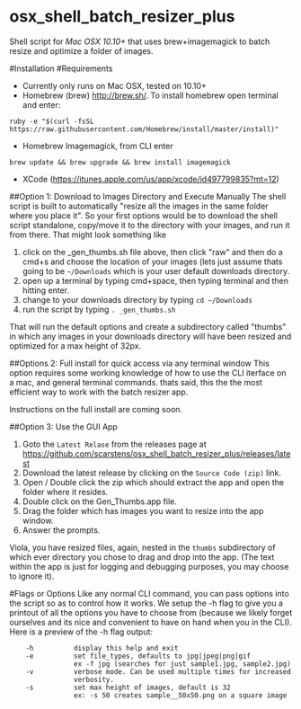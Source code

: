 # osx_shell_batch_resizer_plus
Shell script for *Mac OSX 10.10+* that uses brew+imagemagick to batch resize and optimize a folder of images.

#Installation
#Requirements
- Currently only runs on Mac OSX, tested on 10.10+
- Homebrew (brew) http://brew.sh/. To install homebrew open terminal and enter: 
```
ruby -e "$(curl -fsSL https://raw.githubusercontent.com/Homebrew/install/master/install)"
```
- Homebrew Imagemagick, from CLI enter 
```
brew update && brew upgrade && brew install imagemagick
```
- XCode (https://itunes.apple.com/us/app/xcode/id497799835?mt=12)

##Option 1: Download to Images Directory and Execute Manually
The shell script is built to automatically "resize all the images in the same folder where you place it". So your first options would be to download the shell script standalone, copy/move it to the directory with your images, and run it from there. That might look something like
1. click on the _gen_thumbs.sh file above, then click "raw" and then do a cmd+s and choose the location of your images (lets just assume thats going to be `~/Downloads` which is your user default downloads directory.
2. open up a terminal by typing cmd+space, then typing terminal and then hitting enter.
3. change to your downloads directory by typing `cd ~/Downloads`
4. run the script by typing `. _gen_thumbs.sh`

That will run the default options and create a subdirectory called "thumbs" in which any images in your downloads directory will have been resized and optimized for a max height of 32px.

##Options 2: Full install for quick access via any terminal window
This option requires some working knowledge of how to use the CLI iterface on a mac, and general terminal commands. thats said, this the the most efficient way to work with the batch resizer app.

Instructions on the full install are coming soon.

##Option 3: Use the GUI App
1. Goto the `Latest Relase` from the releases page at https://github.com/scarstens/osx_shell_batch_resizer_plus/releases/latest
2. Download the latest release by clicking on the `Source Code (zip)` link.
3. Open / Double click the zip which should extract the app and open the folder where it resides.
3. Double click on the Gen_Thumbs.app file.
4. Drag the folder which has images you want to resize into the app window.
5. Answer the prompts.

Viola, you have resized files, again, nested in the `thumbs` subdirectory of which ever directory you chose to drag and drop into the app. (The text within the app is just for logging and debugging purposes, you may choose to ignore it).

#Flags or Options
Like any normal CLI command, you can pass options into the script so as to control how it works. We setup the -h flag to give you a printout of all the options you have to choose from (because we likely forget ourselves and its nice and convenient to have on hand when you in the CLI). Here is a preview of the -h flag output:
```
    -h          display this help and exit
    -e          set file_types, defaults to jpg|jpeg|png|gif
                ex -f jpg (searches for just sample1.jpg, sample2.jpg)
    -v          verbose mode. Can be used multiple times for increased
                verbosity.
    -s          set max height of images, default is 32
                ex: -s 50 creates sample__50x50.png on a square image
```
